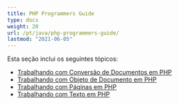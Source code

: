 ```yaml
---
title: PHP Programmers Guide
type: docs
weight: 20
url: /pt/java/php-programmers-guide/
lastmod: "2021-06-05"
---
```


Esta seção inclui os seguintes tópicos:

- [Trabalhando com Conversão de Documentos em PHP](/pdf/pt/java/working-with-document-conversion-in-php/)
- [Trabalhando com Objeto de Documento em PHP](/pdf/pt/java/working-with-document-object-in-php/)
- [Trabalhando com Páginas em PHP](/pdf/pt/java/working-with-pages-in-php/)
- [Trabalhando com Texto em PHP](/pdf/pt/java/working-with-text-in-php/)